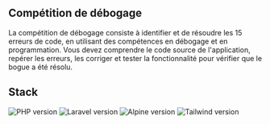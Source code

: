 ## Compétition de débogage

La compétition de débogage consiste à identifier et de résoudre les 15 erreurs de code, en utilisant des compétences en débogage et en programmation. 
Vous devez comprendre le code source de l'application, repérer les erreurs, les corriger et tester la fonctionnalité pour vérifier que le bogue a été résolu.

## Stack

<p>
    <img src="https://badgen.net/badge/PHP/8.2/green" alt="PHP version">
    <img src="https://badgen.net/badge/Laravel/10.x/red" alt="Laravel version">
    <img src="https://badgen.net/badge/Alpine.js/3.x/blue" alt="Alpine version">
    <img src="https://badgen.net/badge/Tailwind/3.x/cyan" alt="Tailwind version">
</p>
